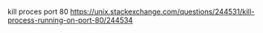 kill proces port 80 
https://unix.stackexchange.com/questions/244531/kill-process-running-on-port-80/244534